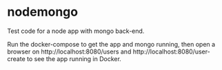 # nodemongo
Test code for a node app with mongo back-end.

Run the docker-compose to get the app and mongo running, then open a browser on http://localhost:8080/users and http://localhost:8080/user-create to see the app running in Docker.
